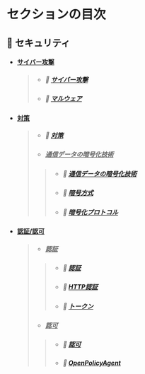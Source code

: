 # セクションの目次

## 🔐 セキュリティ

* #### <u>︎サイバー攻撃</u>
  > * ##### 📖 [︎サイバー攻撃](https://hiroki-it.github.io/tech-notebook-mkdocs/security/security_cyber_attacks.html)
  > * ##### 📖 [︎マルウェア](https://hiroki-it.github.io/tech-notebook-mkdocs/security/security_cyber_attacks_malware.html)

* #### <u>︎対策</u>
  > * ##### 📖 [︎対策](https://hiroki-it.github.io/tech-notebook-mkdocs/security/security_measures.html)
  > * ##### <u>︎通信データの暗号化技術</u>
  > > * ##### 📖 [︎通信データの暗号化技術](https://hiroki-it.github.io/tech-notebook-mkdocs/security/security_measures_encryption_technology.html)
  > > * ##### 📖 [︎暗号方式](https://hiroki-it.github.io/tech-notebook-mkdocs/security/security_measures_encryption_technology_encryption_method.html)
  > > * ##### 📖 [︎暗号化プロトコル](https://hiroki-it.github.io/tech-notebook-mkdocs/security/security_measures_encryption_technology_encryption_protocol.html)

* #### <u>認証/認可</u>
  > * ##### <u>認証</u>
  > > * ##### 📖 [︎認証](https://hiroki-it.github.io/tech-notebook-mkdocs/security/security_auth_authentication.html)
  > > * ##### 📖 [︎HTTP認証](https://hiroki-it.github.io/tech-notebook-mkdocs/security/security_auth_authentication_http.html)
  > > * ##### 📖 [︎トークン](https://hiroki-it.github.io/tech-notebook-mkdocs/security/security_auth_authentication_token.html)
  > * ##### <u>認可</u>
  > > * ##### 📖 [︎認可](https://hiroki-it.github.io/tech-notebook-mkdocs/security/security_auth_authorization.html)
  > > * ##### 📖 [OpenPolicyAgent](https://hiroki-it.github.io/tech-notebook-mkdocs/security/security_auth_authorization_open_policy_agent.html)

<br>

